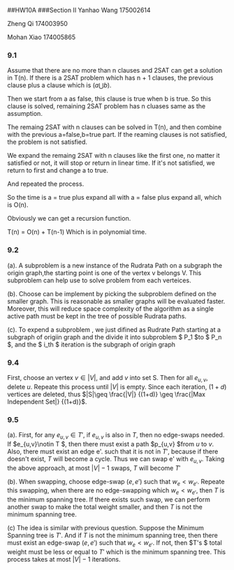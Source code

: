 <script type="text/javascript"
   src="http://cdn.mathjax.org/mathjax/latest/MathJax.js?config=TeX-AMS-MML_HTMLorMML">
</script>
##HW10A
###Section II
Yanhao Wang 175002614

Zheng Qi 174003950

Mohan Xiao 174005865

### 9.1

Assume that there are no more than n clauses and 2SAT can get a solution in T(n). If there is a 2SAT problem which has n + 1 clauses, the previous clause plus a clause which is $(a \bigcup b)$.

Then we start from a as false, this clause is true when b is true. So this clause is solved, remaining 2SAT problem has n cluases same as the assumption.

The remaing 2SAT with n clauses can be solved in T(n), and then combine with the previous a=false,b=true part. If the reaming clauses is not satisfied, the problem is not satisfied.

We expand the remaing 2SAT with n clauses like the first one, no matter it satisfied or not, it will stop or return in linear time. If it's not satisfied, we return to first and change a to true.

And repeated the process.

So the time is a = true plus expand all with  a = false plus expand all, which is O(n).

Obviously we can get a recursion function.

T(n) = O(n) + T(n-1) Which is in polynomial time.

### 9.2

(a).
A subproblem is a new instance of the Rudrata Path on a subgraph the origin graph,the starting point is one of the vertex v belongs V. This subproblem can help use to solve problem from each verteices. 

(b). 
Choose can be implement by picking the subproblem defined on the smaller graph. This is reasonable as smaller graphs will be evaluated faster. Moreover, this will reduce space complexity of the algorithm
as a single active path must be kept in the tree of possible Rudrata paths.

(c).
To expend a subproblem , we just difined as Rudrate Path starting at a subgraph of origiin graph and the divide it into subproblem $ P_1 $to $ P_n $, and the $ i_th $ iteration is the subgraph of origin graph

### 9.4 
First, choose an vertex $v\in |V|$, and add $v$ into set S. Then for all $e_{u,v}$, delete $u$. Repeate this process until $|V|$ is empty. Since each iteration, ($1+d$) vertices are deleted, thus $|S|\geq \frac{|V|} {(1+d)} \geq \frac{|Max Independent Set|} {(1+d)}$.

### 9.5
(a).
First, for any  $e_{u,v} \in T'$, if  $e_{u,v}$ is also in $T$, then no edge-swaps needed.
If $e_{u,v}\notin T $, then there must exist a path $p_{u,v} $from $u$ to $v$. Also, there must exist an edge e'. such that it is not in $T'$, because if there doesn't exist, $T$ will become a cycle. Thus we can swap e' with $e_{u,v}$. Taking the above approach, at most $|V|-1$ swaps, $T$ will become $T'$

(b). 
When swapping, choose edge-swap ($e,e'$) such that $w_e<w_{e'}$. Repeate this swapping, when there are no edge-swapping which  $w_e<w_{e'}$, then $T$ is the minimum spanning tree. If there exists such swap, we can perform another swap to make the total weight smaller, and then $T$ is not the minimum spanning tree. 

(c)
The idea is similar with previous question. Suppose the Minimum Spanning tree is $T'$. And if $T$ is not the minimum spanning tree, then there must exist an edge-swap ($e,e'$) such that $w_e<w_{e'}$. If not, then $T's $ total weight must be less or equal to $T'$ which is the minimum spanning tree. 
This process takes at most $|V|-1$ iterations. 